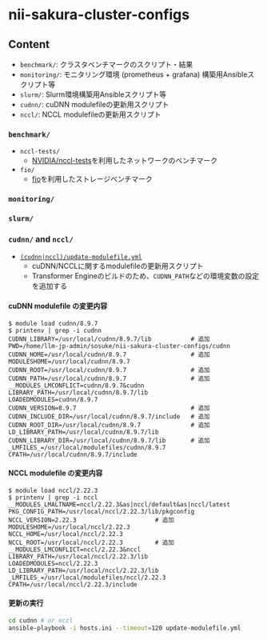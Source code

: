 # nii-sakura-cluster-configs

## Content

- `benchmark/`: クラスタベンチマークのスクリプト・結果
- `monitoring/`: モニタリング環境 (prometheus + grafana) 構築用Ansibleスクリプト等
- `slurm/`: Slurm環境構築用Ansibleスクリプト等
- `cudnn/`: cuDNN modulefileの更新用スクリプト
- `nccl/`: NCCL modulefileの更新用スクリプト

### `benchmark/`

- `nccl-tests/` 
  - [NVIDIA/nccl-tests](https://github.com/NVIDIA/nccl-tests)を利用したネットワークのベンチマーク
- `fio/`
  - [fio](https://fio.readthedocs.io/en/latest/fio_doc.html)を利用したストレージベンチマーク

### `monitoring/`

### `slurm/`

### `cudnn/` and `nccl/`

- [`(cudnn|nccl)/update-modulefile.yml`](./misc/update-cudnn-modulefile.yml)
  - cuDNN/NCCLに関するmodulefileの更新用スクリプト
  - Transformer Engineのビルドのため、`CUDNN_PATH`などの環境変数の設定を追加する

#### cuDNN modulefile の変更内容

```console
$ module load cudnn/8.9.7 
$ printenv | grep -i cudnn
CUDNN_LIBRARY=/usr/local/cudnn/8.9.7/lib           # 追加
PWD=/home/llm-jp-admin/sosuke/nii-sakura-cluster-configs/cudnn
CUDNN_HOME=/usr/local/cudnn/8.9.7                  # 追加
MODULESHOME=/usr/local/cudnn/8.9.7
CUDNN_ROOT=/usr/local/cudnn/8.9.7                  # 追加
CUDNN_PATH=/usr/local/cudnn/8.9.7                  # 追加
__MODULES_LMCONFLICT=cudnn/8.9.7&cudnn
LIBRARY_PATH=/usr/local/cudnn/8.9.7/lib
LOADEDMODULES=cudnn/8.9.7
CUDNN_VERSION=8.9.7                                # 追加
CUDNN_INCLUDE_DIR=/usr/local/cudnn/8.9.7/include   # 追加
CUDNN_ROOT_DIR=/usr/local/cudnn/8.9.7              # 追加
LD_LIBRARY_PATH=/usr/local/cudnn/8.9.7/lib
CUDNN_LIBRARY_DIR=/usr/local/cudnn/8.9.7/lib       # 追加
_LMFILES_=/usr/local/modulefiles/cudnn/8.9.7
CPATH=/usr/local/cudnn/8.9.7/include
```

#### NCCL modulefile の変更内容

```console
$ module load nccl/2.22.3 
$ printenv | grep -i nccl
__MODULES_LMALTNAME=nccl/2.22.3&as|nccl/default&as|nccl/latest
PKG_CONFIG_PATH=/usr/local/nccl/2.22.3/lib/pkgconfig
NCCL_VERSION=2.22.3                      # 追加
MODULESHOME=/usr/local/nccl/2.22.3
NCCL_HOME=/usr/local/nccl/2.22.3
NCCL_ROOT=/usr/local/nccl/2.22.3         # 追加
__MODULES_LMCONFLICT=nccl/2.22.3&nccl
LIBRARY_PATH=/usr/local/nccl/2.22.3/lib
LOADEDMODULES=nccl/2.22.3
LD_LIBRARY_PATH=/usr/local/nccl/2.22.3/lib
_LMFILES_=/usr/local/modulefiles/nccl/2.22.3
CPATH=/usr/local/nccl/2.22.3/include
```

#### 更新の実行

```bash
cd cudnn # or nccl
ansible-playbook -i hosts.ini --timeout=120 update-modulefile.yml
```